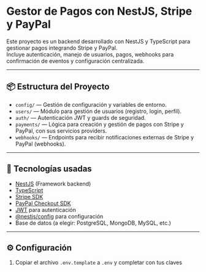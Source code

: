 # Gestor de Pagos con NestJS, Stripe y PayPal

Este proyecto es un backend desarrollado con NestJS y TypeScript para gestionar pagos integrando Stripe y PayPal.  
Incluye autenticación, manejo de usuarios, pagos, webhooks para confirmación de eventos y configuración centralizada.

---

## 📦 Estructura del Proyecto

- `config/` — Gestión de configuración y variables de entorno.
- `users/` — Módulo para gestión de usuarios (registro, login, perfil).
- `auth/` — Autenticación JWT y guards de seguridad.
- `payments/` — Lógica para creación y gestión de pagos con Stripe y PayPal, con sus servicios providers.
- `webhooks/` — Endpoints para recibir notificaciones externas de Stripe y PayPal (webhooks).

---

## 🚀 Tecnologías usadas

- [NestJS](https://nestjs.com/) (Framework backend)
- [TypeScript](https://www.typescriptlang.org/)
- [Stripe SDK](https://stripe.com/docs/api)
- [PayPal Checkout SDK](https://developer.paypal.com/docs/api/overview/)
- [JWT](https://jwt.io/) para autenticación
- [@nestjs/config](https://docs.nestjs.com/techniques/configuration) para configuración
- Base de datos (a elegir: PostgreSQL, MongoDB, MySQL, etc.)

---

## ⚙️ Configuración

1. Copiar el archivo `.env.template` a `.env` y completar con tus claves

